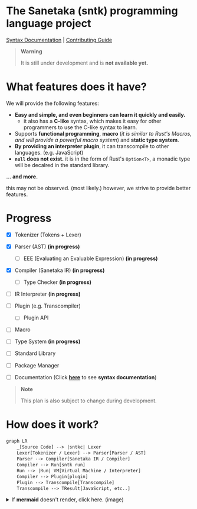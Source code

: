 # The Sanetaka (sntk) programming language project

[Syntax Documentation](SYNTAX.md) | [Contributing Guide](CONTRIBUTING.md)

> **Warning**
>
> It is still under development and is **not available yet.**

# What features does it have?

We will provide the following features:

-   **Easy and simple, and even beginners can learn it quickly and easily.**
    -   it also has a **C-like** syntax, which makes it easy for other programmers to use the C-like syntax to learn.
-   Supports **functional programming**, **macro** (*it is similar to Rust's Macros, and will provide a powerful macro system*) and **static type system**.
-   **By providing an interpreter plugin**, it can transcompile to other languages. (e.g. JavaScript)
-   **`null` does not exist.** it is in the form of Rust's `Option<T>`, a monadic type will be decalred in the standard library.

**... and more.**

this may not be observed. (most likely.) however, we strive to provide better features.

# Progress

-   [x] Tokenizer (Tokens + Lexer)
-   [x] Parser (AST) **(in progress)**
    -   [ ] EEE (Evaluating an Evaluable Expression) **(in progress)**
-   [x] Compiler (Sanetaka IR) **(in progress)**
    -   [ ] Type Checker **(in progress)**
-   [ ] IR Interpreter **(in progress)**
-   [ ] Plugin (e.g. Transcompiler)
    -   [ ] Plugin API

-   [ ] Macro
-   [ ] Type System **(in progress)**

-   [ ] Standard Library
-   [ ] Package Manager
-   [ ] Documentation (Click [**here**](./SYNTAX.md) to see **syntax documentation**)

> **Note**
>
> This plan is also subject to change during development.

# How does it work?

```mermaid
graph LR
    _[Source Code] --> |sntkc| Lexer
    Lexer[Tokenizer / Lexer] --> Parser[Parser / AST]
    Parser --> Compiler[Sanetaka IR / Compiler]
    Compiler --> Run[sntk run]
    Run --> |Run| VM[Virtual Machine / Interpreter]
    Compiler --> Plugin[plugin]
    Plugin --> Transcompile[Transcompile]
    Transcompile --> TResult[JavaScript, etc..]
```

<details>
    <summary>If <b>mermaid</b> doesn't render, click here. (image)</summary>
    <img src="./resource/mermaid.png" />
</details>
